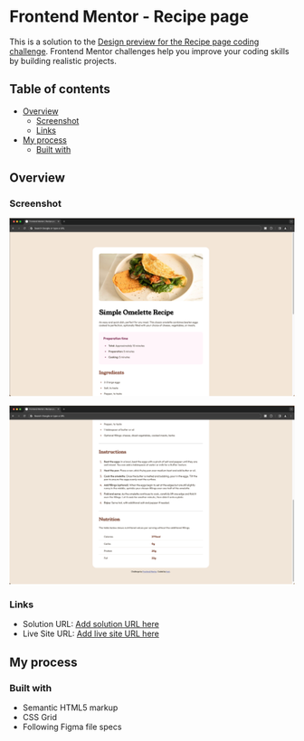 # Frontend Mentor - Recipe page

This is a solution to the [Design preview for the Recipe page coding challenge](./design/desktop-preview.jpg). Frontend Mentor challenges help you improve your coding skills by building realistic projects.

## Table of contents

- [Overview](#overview)
  - [Screenshot](#screenshot)
  - [Links](#links)
- [My process](#my-process)
  - [Built with](#built-with)

## Overview

### Screenshot

![Solution Screenshot 1](./assets/images/solution-1.png)

![Solution Screenshot 2](./assets/images/solution-2.png)

### Links

- Solution URL: [Add solution URL here](https://github.com/ingri-e/recipe-page)
- Live Site URL: [Add live site URL here](https://ingri-e.github.io/recipe-page/)

## My process

### Built with

- Semantic HTML5 markup
- CSS Grid
- Following Figma file specs
